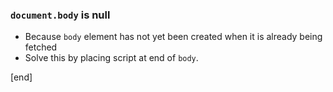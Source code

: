### `document.body` is null
  * Because `body` element has not yet been created when it is already being fetched
  * Solve this by placing script at end of `body`.
 
[end]
